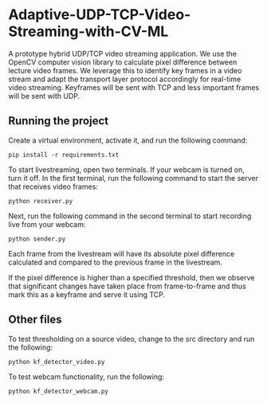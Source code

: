 # Adaptive-UDP-TCP-Video-Streaming-with-CV-ML
A prototype hybrid UDP/TCP video streaming application. We use the OpenCV computer vision library to calculate pixel difference between lecture video frames. We leverage this to identify key frames in a video stream and adapt the transport layer protocol accordingly for real-time video streaming. Keyframes will be sent with TCP and less important frames will be sent with UDP.

## Running the project
Create a virtual environment, activate it, and run the following command:
```
pip install -r requirements.txt
```

To start livestreaming, open two terminals. If your webcam is turned on, turn it off. In the first terminal, run the following command to start the server that receives video frames:
```
python receiver.py
```

Next, run the following command in the second terminal to start recording live from your webcam:
```
python sender.py
```

Each frame from the livestream will have its absolute pixel difference calculated and compared to the previous frame in the livestream. 

If the pixel difference is higher than a specified threshold, then we observe that significant changes have taken place from frame-to-frame and thus mark this as a keyframe and serve it using TCP.

## Other files
To test thresholding on a source video, change to the src directory and run the following:
```
python kf_detector_video.py
```

To test webcam functionality, run the following:
```
python kf_detector_webcam.py
```